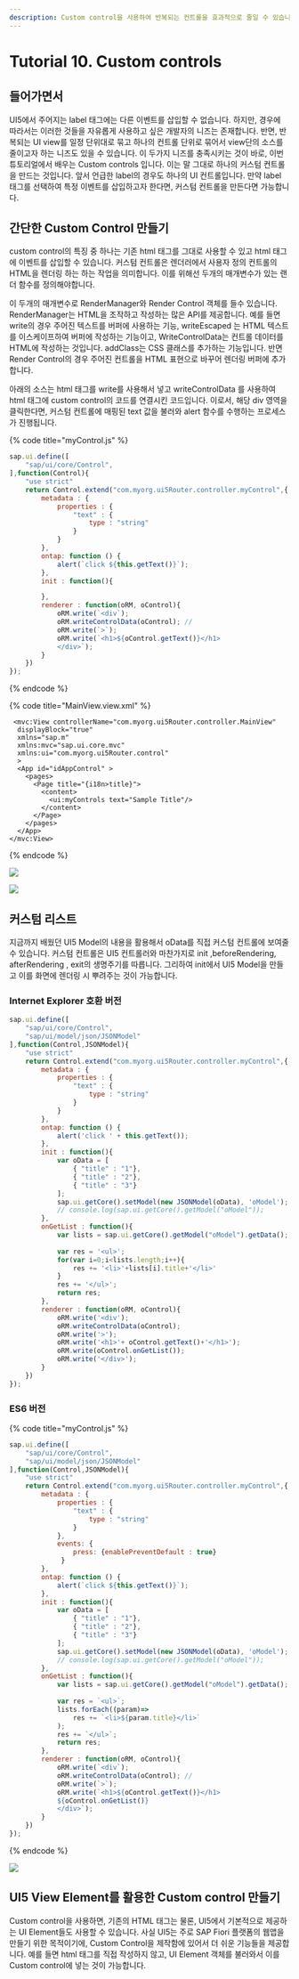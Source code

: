```yaml
---
description: Custom control을 사용하여 반복되는 컨트롤을 효과적으로 줄일 수 있습니다.
---
```


# Tutorial 10. Custom controls

## 들어가면서

UI5에서 주어지는  label 태그에는 다른 이벤트를 삽입할 수 없습니다. 하지만, 경우에 따라서는 이러한 것들을 자유롭게 사용하고 싶은 개발자의 니즈는 존재합니다. 반면, 반복되는 UI view를 일정 단위대로 묶고 하나의 컨트롤 단위로 묶어서 view단의 소스를 줄이고자 하는 니즈도 있을 수 있습니다. 이 두가지 니즈를 충족시키는 것이 바로, 이번 튜토리얼에서 배우는 Custom controls 입니다. 이는 말 그대로 하나의 커스텀 컨트롤을 만드는 것입니다. 앞서 언급한 label의 경우도 하나의 UI 컨트롤입니다. 만약 label 태그를 선택하여 특정 이벤트를 삽입하고자 한다면, 커스텀 컨트롤을 만든다면 가능합니다.

## 간단한 Custom Control 만들기

custom control의 특징 중 하나는 기존 html 태그를 그대로 사용할 수 있고 html 태그에 이벤트를 삽입할 수 있습니다. 커스텀 컨트롤은 렌더러에서 사용자 정의 컨트롤의 HTML을 렌더링 하는 하는 작업을 의미합니다. 이를 위해선 두개의 매개변수가 있는 랜더 함수를 정의해야합니다. 

이 두개의 매개변수로 RenderManager와  Render Control 객체를 들수 있습니다. RenderManager는 HTML을 조작하고 작성하는 많은 API를 제공합니다. 예를 들면 write의 경우 주어진 텍스트를 버퍼에 사용하는 기능, writeEscaped 는 HTML 텍스트를 이스케이프하여 버퍼에 작성하는 기능이고, WriteControlData는 컨트롤 데이터를 HTML에 작성하는 것입니다. addClass는 CSS 클래스를 추가하는 기능입니다. 반면 Render Control의 경우 주어진 컨트롤을 HTML 표현으로 바꾸어 렌더링 버퍼에 추가합니다. 

아래의 소스는 html 태그를 write를 사용해서 넣고 writeControlData 를 사용하여 html 태그에 custom control의 코드를 연결시킨 코드입니다. 이로서, 해당 div 영역을 클릭한다면, 커스텀 컨트롤에 매핑된 text 값을 불러와 alert 함수를 수행하는 프로세스가 진행됩니다.

{% code title="myControl.js" %}
```javascript
sap.ui.define([
    "sap/ui/core/Control",
],function(Control){
    "use strict"
    return Control.extend("com.myorg.ui5Router.controller.myControl",{
        metadata : {
            properties : {
                "text" : {
                    type : "string"
                }
            }
        },
        ontap: function () {
            alert(`click ${this.getText()}`);   
        },
        init : function(){

        },
        renderer : function(oRM, oControl){
            oRM.write(`<div`);
            oRM.writeControlData(oControl); //
            oRM.write(`>`);
            oRM.write(`<h1>${oControl.getText()}</h1>
            </div>`);
        }
    })
});
```
{% endcode %}

{% code title="MainView.view.xml" %}
```markup
 <mvc:View controllerName="com.myorg.ui5Router.controller.MainView"
  displayBlock="true"
  xmlns="sap.m"
  xmlns:mvc="sap.ui.core.mvc"
  xmlns:ui="com.myorg.ui5Router.control"
  >
  <App id="idAppControl" >
    <pages>
      <Page title="{i18n>title}">
        <content>
          <ui:myControls text="Sample Title"/>
        </content>
      </Page>
    </pages>
  </App>
</mvc:View>
```
{% endcode %}

![](../../.gitbook/assets/image%20%2827%29.png)

![](../../.gitbook/assets/image%20%2825%29.png)

## 커스텀 리스트

지금까지 배웠던 UI5 Model의 내용을 활용해서 oData를 직접 커스텀 컨트롤에 보여줄 수 있습니다. 커스텀 컨트롤은 UI5 컨트롤러와 마찬가지로 init ,beforeRendering, afterRendering , exit의 생명주기를 따릅니다. 그리하여 init에서 UI5 Model을 만들고 이를 화면에 렌더링 시 뿌려주는 것이 가능합니다.

### Internet Explorer 호환 버전

```javascript
sap.ui.define([
    "sap/ui/core/Control",
    "sap/ui/model/json/JSONModel"
],function(Control,JSONModel){
    "use strict"
    return Control.extend("com.myorg.ui5Router.controller.myControl",{
        metadata : {
            properties : {
                "text" : {
                    type : "string"
                }
            }
        },
        ontap: function () {
            alert('click ' + this.getText());   
        },
        init : function(){
            var oData = [
                { "title" : "1"},
                { "title" : "2"},
                { "title" : "3"}
            ];
            sap.ui.getCore().setModel(new JSONModel(oData), 'oModel');
            // console.log(sap.ui.getCore().getModel("oModel"));
        },
        onGetList : function(){
            var lists = sap.ui.getCore().getModel("oModel").getData();
            
            var res = '<ul>';
            for(var i=0;i<lists.length;i++){
                res += '<li>'+lists[i].title+'</li>'
            }
            res += '</ul>';
            return res;
        },
        renderer : function(oRM, oControl){
            oRM.write('<div');
            oRM.writeControlData(oControl);
            oRM.write('>');
            oRM.write('<h1>'+ oControl.getText()+'</h1>');
            oRM.write(oControl.onGetList());
            oRM.write('</div>');
        }
    })
});
```

### ES6 버전 

{% code title="myControl.js" %}
```javascript
sap.ui.define([
    "sap/ui/core/Control",
    "sap/ui/model/json/JSONModel"
],function(Control,JSONModel){
    "use strict"
    return Control.extend("com.myorg.ui5Router.controller.myControl",{
        metadata : {
            properties : {
                "text" : {
                    type : "string"
                }
            },
            events: {
                press: {enablePreventDefault : true}
             }
        },
        ontap: function () {
            alert(`click ${this.getText()}`);   
        },
        init : function(){
            var oData = [
                { "title" : "1"},
                { "title" : "2"},
                { "title" : "3"}
            ];
            sap.ui.getCore().setModel(new JSONModel(oData), 'oModel');
            // console.log(sap.ui.getCore().getModel("oModel"));
        },
        onGetList : function(){
            var lists = sap.ui.getCore().getModel("oModel").getData();
            
            var res = `<ul>`;
            lists.forEach((param)=>
                res += `<li>${param.title}</li>`
            );
            res += `</ul>`;
            return res;
        },
        renderer : function(oRM, oControl){
            oRM.write(`<div`);
            oRM.writeControlData(oControl); //
            oRM.write(`>`);
            oRM.write(`<h1>${oControl.getText()}</h1>
            ${oControl.onGetList()}
            </div>`);
        }
    })
});
```
{% endcode %}

![](../../.gitbook/assets/image%20%2826%29.png)

## UI5 View Element를 활용한 Custom control 만들기

Custom control을 사용하면, 기존의 HTML 태그는 물론, UI5에서 기본적으로 제공하는 UI Element들도 사용할 수 있습니다. 사실 UI5는 주로 SAP Fiori 플랫폼의 웹앱을 만들기 위한 목적이기에, Custom Control을 제작함에 있어서 더 쉬운 기능들을 제공합니다. 예를 들면 html 태그를 직접 작성하지 않고, UI Element 객체를 불러와서 이를 Custom control에 넣는 것이 가능합니다.



